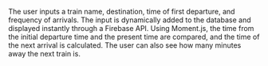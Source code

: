 The user inputs a train name, destination, time of first departure, and frequency of arrivals. The input is dynamically added to the database and displayed instantly through a Firebase API. Using Moment.js, the time from the initial departure time and the present time are compared, and the time of the next arrival is calculated. The user can also see how many minutes away the next train is.
